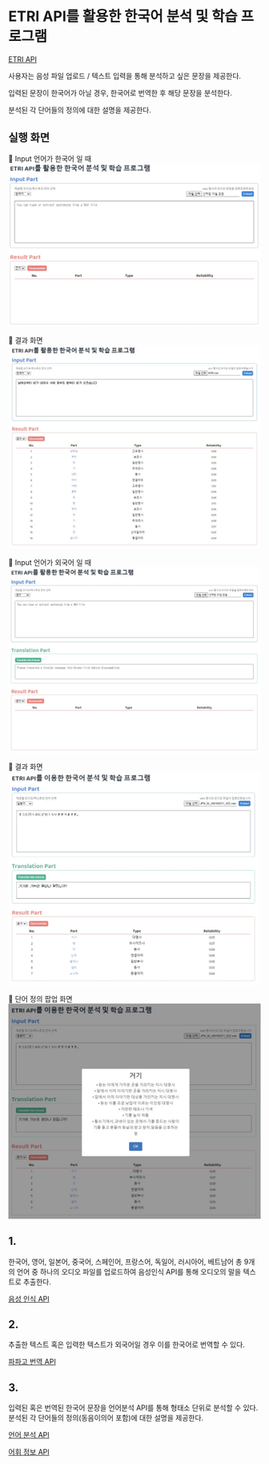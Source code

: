 # ETRI API를 활용한 한국어 분석 및 학습 프로그램

[ETRI API](http://aiopen.etri.re.kr/service_list.php)

사용자는 음성 파일 업로드 / 텍스트 입력을 통해 분석하고 싶은 문장을 제공한다.

입력된 문장이 한국어가 아닐 경우, 한국어로 번역한 후 해당 문장을 분석한다.

분석된 각 단어들의 정의에 대한 설명을 제공한다.

## 실행 화면

🔽 Input 언어가 한국어 일 때
![처음 실행 화면](readme-images/3.jpg)

🔽 결과 화면
![한국어 실행 화면](readme-images/5.jpg)

🔽 Input 언어가 외국어 일 때
![처음 실행 화면2](readme-images/4.jpg)

🔽 결과 화면
![외국어 실행 화면](readme-images/2.jpg)

🔽 단어 정의 팝업 화면
![팝업 화면](readme-images/1.jpg)

## 1.

한국어, 영어, 일본어, 중국어, 스페인어, 프랑스어, 독일어, 러시아어, 베트남어 총 9개의 언어 중 하나의 오디오 파일를 업로드하여 음성인식 API를 통해 오디오의 말을 텍스트로 추출한다.

[음성 인식 API](http://aiopen.etri.re.kr/guide_recognition.php)

## 2.

추출한 텍스트 혹은 입력한 텍스트가 외국어일 경우 이를 한국어로 번역할 수 있다.

[파파고 번역 API](https://developers.naver.com/docs/papago/papago-nmt-overview.md)

## 3.

입력된 혹은 번역된 한국어 문장을 언어분석 API를 통해 형태소 단위로 분석할 수 있다. 분석된 각 단어들의 정의(동음이의어 포함)에 대한 설명을 제공한다.

[언어 분석 API](http://aiopen.etri.re.kr/guide_wiseNLU.php)

[어휘 정보 API](http://aiopen.etri.re.kr/guide_word.php)
